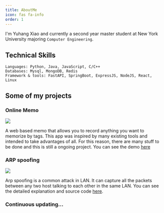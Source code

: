```yaml
---
title: AboutMe
icon: fas fa-info
order: 1
---
```


I'm Yuhang Xiao and currently a second year master student at New York University majoring `Computer Engineering`.



## Technical Skills
```
Languages: Python, Java, JavaScript, C/C++
Databases: Mysql, MongoDB, Redis
Framework & tools: FastAPI, SpringBoot, ExpressJS, NodeJS, React, Linux
```

## Some of my projects

### Online Memo

![](https://user-images.githubusercontent.com/85326814/141070604-d11e7095-f439-4c81-9469-26cd88c6d28f.png)

A web based memo that allows you to record anything you want to memorize by tags. This app was inspired by many existing tools and intended to take advantages of all. For this reason, there are many stuff to be done and this is still a ongoing project. You can see the demo [here](http://olmemo.com)

### ARP spoofing

![](https://user-images.githubusercontent.com/85326814/141071172-284b4c98-b450-45d4-b3ca-030feccc8f27.png)

Arp spoofing is a common attack in LAN. It can capture all the packets between any two host talking to each other in the same LAN. You can see the detailed explanation and source code [here](https://github.com/littlemoon-zh/simple_arpspoof).

### Continuous updating...